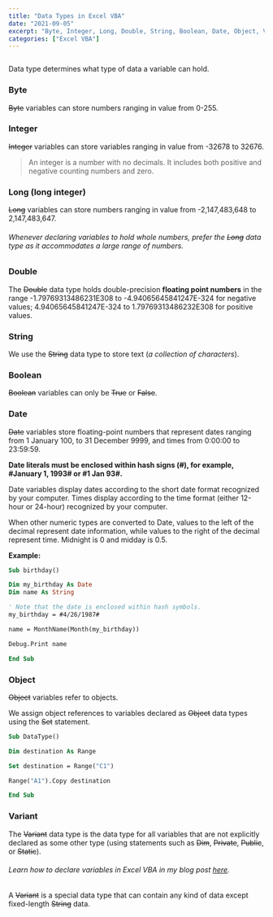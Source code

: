 ```yaml
---
title: "Data Types in Excel VBA"
date: "2021-09-05"
excerpt: "Byte, Integer, Long, Double, String, Boolean, Date, Object, Variant"
categories: ["Excel VBA"]
---
```


```toc

```

Data type determines what type of data a variable can hold.

### Byte

~~Byte~~ variables can store numbers ranging in value from 0-255.

### Integer

~~Integer~~ variables can store variables ranging in value from -32678 to 32676.

> An integer is a number with no decimals. It includes both positive and negative counting numbers and zero.

### Long (long integer)

~~Long~~ variables can store numbers ranging in value from -2,147,483,648 to 2,147,483,647.

###### Whenever declaring variables to hold whole numbers, prefer the ~~Long~~ data type as it accommodates a large range of numbers.

### Double

The ~~Double~~ data type holds double-precision **floating point numbers** in the range -1.79769313486231E308 to -4.94065645841247E-324 for negative values; 4.94065645841247E-324 to 1.79769313486232E308 for positive values.

### String

We use the ~~String~~ data type to store text (_a collection of characters_).

### Boolean

~~Boolean~~ variables can only be ~~True~~ or ~~False~~.

### Date

~~Date~~ variables store floating-point numbers that represent dates ranging from 1 January 100, to 31 December 9999, and times from 0:00:00 to 23:59:59.

**Date literals must be enclosed within hash signs (~~#~~), for example, #January 1, 1993# or #1 Jan 93#.**

Date variables display dates according to the short date format recognized by your computer. Times display according to the time format (either 12-hour or 24-hour) recognized by your computer.

When other numeric types are converted to Date, values to the left of the decimal represent date information, while values to the right of the decimal represent time. Midnight is 0 and midday is 0.5.

**Example:**

```vb {numberLines}
Sub birthday()

Dim my_birthday As Date
Dim name As String

' Note that the date is enclosed within hash symbols.
my_birthday = #4/26/1987#

name = MonthName(Month(my_birthday))

Debug.Print name

End Sub
```

### Object

~~Object~~ variables refer to objects.

We assign object references to variables declared as ~~Object~~ data types using the ~~Set~~ statement.

```vb {numberLines}
Sub DataType()

Dim destination As Range

Set destination = Range("C1")

Range("A1").Copy destination

End Sub
```

### Variant

The ~~Variant~~ data type is the data type for all variables that are not explicitly declared as some other type (using statements such as ~~Dim~~, ~~Private~~, ~~Public~~, or ~~Static~~).

###### Learn how to declare variables in Excel VBA in my blog post [here](https://hemanta.io/declaring-variables-in-excel-vba/).

A ~~Variant~~ is a special data type that can contain any kind of data except fixed-length ~~String~~ data.
